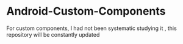 # Android-Custom-Components
For custom components, I had not been systematic studying it , this repository will be constantly updated
